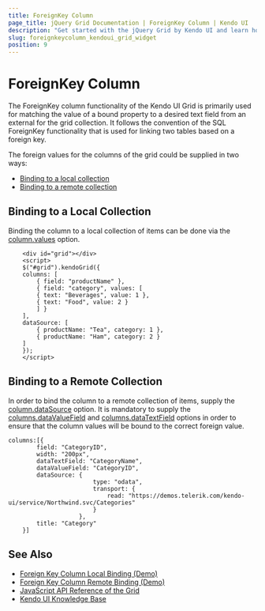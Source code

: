 ```yaml
---
title: ForeignKey Column
page_title: jQuery Grid Documentation | ForeignKey Column | Kendo UI
description: "Get started with the jQuery Grid by Kendo UI and learn how to set up the ForeignKey column."
slug: foreignkeycolumn_kendoui_grid_widget
position: 9
---
```


# ForeignKey Column

The ForeignKey column functionality of the Kendo UI Grid is primarily used for matching the value of a bound property to a desired text field from an external for the grid collection. It follows the convention of the SQL ForeignKey functionality that is used for linking two tables based on a foreign key.

The foreign values for the columns of the grid could be supplied in two ways:

* [Binding to a local collection](#binding-to-a-local-collection)
* [Binding to a remote collection](#binding-to-a-remote-collection)

## Binding to a Local Collection

Binding the column to a local collection of items can be done via the [column.values](/api/javascript/ui/grid/configuration/columns.values) option. 

```
    <div id="grid"></div>
    <script>
    $("#grid").kendoGrid({
    columns: [
        { field: "productName" },
        { field: "category", values: [
        { text: "Beverages", value: 1 },
        { text: "Food", value: 2 }
        ] }
    ],
    dataSource: [
        { productName: "Tea", category: 1 },
        { productName: "Ham", category: 2 }
    ]
    });
    </script>
```

## Binding to a Remote Collection

In order to bind the column to a remote collection of items, supply the [column.dataSource](/api/javascript/ui/grid/configuration/columns.dataSource) option. It is mandatory to supply the [columns.dataValueField](/api/javascript/ui/grid/configuration/columns.dataValueField) and [columns.dataTextField](/api/javascript/ui/grid/configuration/columns.dataTextField) options in order to ensure that the column values will be bound to the correct foreign value. 

```
columns:[{ 
        field: "CategoryID",
        width: "200px",
        dataTextField: "CategoryName",
        dataValueField: "CategoryID",
        dataSource: {
                        type: "odata",
                        transport: {
                            read: "https://demos.telerik.com/kendo-ui/service/Northwind.svc/Categories"
                        }
                    },
        title: "Category" 
    }]
```


## See Also

* [Foreign Key Column Local Binding (Demo)](https://demos.telerik.com/kendo-ui/grid/foreignkeycolumn)
* [Foreign Key Column Remote Binding (Demo)](https://demos.telerik.com/kendo-ui/grid/foreignkeycolumnbinding)
* [JavaScript API Reference of the Grid](/api/javascript/ui/grid)
* [Kendo UI Knowledge Base](/knowledge-base)
